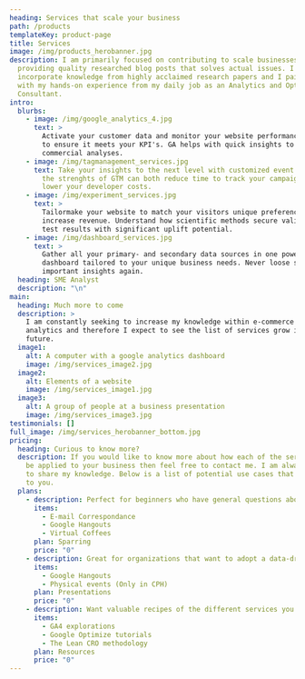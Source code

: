 ```yaml
---
heading: Services that scale your business
path: /products
templateKey: product-page
title: Services
image: /img/products_herobanner.jpg
description: I am primarily focused on contributing to scale businesses by
  providing quality researched blog posts that solves actual issues. I only
  incorporate knowledge from highly acclaimed research papers and I pair that
  with my hands-on experience from my daily job as an Analytics and Optimization
  Consultant.
intro:
  blurbs:
    - image: /img/google_analytics_4.jpg
      text: >
        Activate your customer data and monitor your website performance closely
        to ensure it meets your KPI's. GA helps with quick insights to thorough
        commercial analyses.
    - image: /img/tagmanagement_services.jpg
      text: Take your insights to the next level with customized event tagging. Using
        the strenghts of GTM can both reduce time to track your campaigns and
        lower your developer costs.
    - image: /img/experiment_services.jpg
      text: >
        Tailormake your website to match your visitors unique preferences and
        increase revenue. Understand how scientific methods secure valid A/B
        test results with significant uplift potential.
    - image: /img/dashboard_services.jpg
      text: >
        Gather all your primary- and secondary data sources in one powerful
        dashboard tailored to your unique business needs. Never loose sight of
        important insights again.
  heading: SME Analyst
  description: "\n"
main:
  heading: Much more to come
  description: >
    I am constantly seeking to increase my knowledge within e-commerce and web
    analytics and therefore I expect to see the list of services grow in the
    future.
  image1:
    alt: A computer with a google analytics dashboard
    image: /img/services_image2.jpg
  image2:
    alt: Elements of a website
    image: /img/services_image1.jpg
  image3:
    alt: A group of people at a business presentation
    image: /img/services_image3.jpg
testimonials: []
full_image: /img/services_herobanner_bottom.jpg
pricing:
  heading: Curious to know more?
  description: If you would like to know more about how each of the services can
    be applied to your business then feel free to contact me. I am always happy
    to share my knowledge. Below is a list of potential use cases that may apply
    to you.
  plans:
    - description: Perfect for beginners who have general questions about web analytics
      items:
        - E-mail Correspondance
        - Google Hangouts
        - Virtual Coffees
      plan: Sparring
      price: "0"
    - description: Great for organizations that want to adopt a data-driven approach
      items:
        - Google Hangouts
        - Physical events (Only in CPH)
      plan: Presentations
      price: "0"
    - description: Want valuable recipes of the different services you apply today?
      items:
        - GA4 explorations
        - Google Optimize tutorials
        - The Lean CRO methodology
      plan: Resources
      price: "0"
---
```

